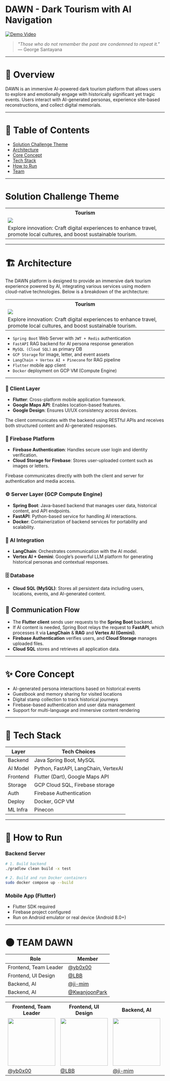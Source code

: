 # DAWN - Dark Tourism with AI Navigation

[![Demo Video](https://img.shields.io/badge/-Demo%20Video-red)](https://youtu.be/qjlmdKrCPaI)

> *"Those who do not remember the past are condemned to repeat it."*
> — George Santayana

---

# 🌌 Overview

DAWN is an immersive AI-powered dark tourism platform that allows users to explore and emotionally engage with historically significant yet tragic events.
Users interact with AI-generated personas, experience site-based reconstructions, and collect digital memorials.

---

# 📂 Table of Contents

* [Solution Challenge Theme](#Solution-Challenge-Theme)
* [Architecture](#-Architecture)
* [Core Concept](#-Core-Concept)
* [Tech Stack](#-Tech-Stack)
* [How to Run](#-How-to-Run)
* [Team](#-team-dawn)

---
# Solution Challenge Theme

<table>
  <tr>
    <th> Tourism</th>
  </tr>
  <tr>
    <td>
      <img src="https://github.com/user-attachments/assets/c608a183-87c4-4b9f-98cd-7b3126399b9b"/>
    </td>
  </tr>
  <tr>
    <td>Explore innovation: Craft digital experiences to enhance travel, promote local cultures, and boost sustainable tourism.</td>
  </tr>
</table>

---
# 🏗️ Architecture

The DAWN platform is designed to provide an immersive dark tourism experience powered by AI, integrating various services using modern cloud-native technologies. Below is a breakdown of the architecture:

<table>
  <tr>
    <th> Tourism</th>
  </tr>
  <tr>
    <td>
      <img src="https://github.com/user-attachments/assets/327e38e1-1de9-4d4f-b758-64e001f913df"/>
    </td>
  </tr>
  <tr>
    <td>Explore innovation: Craft digital experiences to enhance travel, promote local cultures, and boost sustainable tourism.</td>
  </tr>
</table>

* `Spring Boot` Web Server with `JWT + Redis` authentication
* `FastAPI` RAG backend for AI persona response generation
* `MySQL (Cloud SQL)` as primary DB
* `GCP Storage` for image, letter, and event assets
* `LangChain + Vertex AI + Pinecone` for RAG pipeline
* `Flutter` mobile app client
* `Docker` deployment on GCP VM (Compute Engine)
---

### 🧭 Client Layer
- **Flutter**: Cross-platform mobile application framework.
- **Google Maps API**: Enables location-based features.
- **Google Design**: Ensures UI/UX consistency across devices.

The client communicates with the backend using RESTful APIs and receives both structured content and AI-generated responses.


### 🔐 Firebase Platform
- **Firebase Authentication**: Handles secure user login and identity verification.
- **Cloud Storage for Firebase**: Stores user-uploaded content such as images or letters.

Firebase communicates directly with both the client and server for authentication and media access.


### ⚙️ Server Layer (GCP Compute Engine)
- **Spring Boot**: Java-based backend that manages user data, historical content, and API endpoints.
- **FastAPI**: Python-based service for handling AI interactions.
- **Docker**: Containerization of backend services for portability and scalability.


### 🧠 AI Integration
- **LangChain**: Orchestrates communication with the AI model.
- **Vertex AI + Gemini**: Google’s powerful LLM platform for generating historical personas and contextual responses.


### 🗄️ Database
- **Cloud SQL (MySQL)**: Stores all persistent data including users, locations, events, and AI-generated content.


## 🔁 Communication Flow

- The **Flutter client** sends user requests to the **Spring Boot** backend.
- If AI content is needed, Spring Boot relays the request to **FastAPI**, which processes it via **LangChain** & **RAG** and **Vertex AI (Gemini)**.
- **Firebase Authentication** verifies users, and **Cloud Storage** manages uploaded files.
- **Cloud SQL** stores and retrieves all application data.


___

# ✨ Core Concept

* AI-generated persona interactions based on historical events
* Guestbook and memory sharing for visited locations
* Digital stamp collection to track historical journeys
* Firebase-based authentication and user data management
* Support for multi-language and immersive content rendering

---

# 🔧 Tech Stack

| Layer    | Tech Choices                             |
| -------- | ---------------------------------------- |
| Backend  | Java Spring Boot, MySQL                 |
| AI Model | Python, FastAPI, LangChain, VertexAI     |
| Frontend | Flutter (Dart), Google Maps API        |
| Storage  | GCP Cloud SQL, Firebase storage         |
| Auth     | Firebase Authentication                  |
| Deploy   | Docker, GCP VM                           |
| ML Infra | Pinecon                                 |

---

# 🛫 How to Run

### Backend Server

```bash
# 1. Build backend
./gradlew clean build -x test

# 2. Build and run Docker containers
sudo docker compose up --build
```

### Mobile App (Flutter)

* Flutter SDK required
* Firebase project configured
* Run on Android emulator or real device (Android 8.0+)



---

# 🌑 TEAM DAWN

| Role            | Member                                                   |
| --------------- | -------------------------------------------------------- |
| Frontend, Team Leader   | [@yb0x00](https://github.com/yb0x00)                   |
| Frontend, UI Design | [@LBB](https://github.com/202780) |
| Backend, AI   | [@ji-mim](https://github.com/ji-mim)                     |
| Backend, AI | [@KwanjoonPark](https://github.com/KwanjoonPark)                                        |
<table>
  <tr>
    <th>Frontend, Team Leader</th>
    <th>Frontend, UI Design</th>
    <th>Backend, AI</th>
    <th>Backend, AI</th>
  </tr>
  <tr>
    <td><img src="images/hyuna.png" width="150"/></td>
    <td><img src="images/ganghee.png" width="150"/></td>
    <td><img src="images/yensoo.png" width="150"/></td>
    <td><img src="images/sohyun.png" width="150"/></td>
  </tr>
  <tr>
    <td><a href="https://github.com/yb0x00" target="_blank">@yb0x00</a></td>
    <td><a href="https://github.com/202780" target="_blank">@LBB</a></td>
    <td><a href="https://github.com/ji-mim" target="_blank">@ji-mim</a></td>
    <td><a href="https://github.com/KwanjoonPark" target="_blank">@KwanjoonParkm</a></td>
  </tr>
</table>